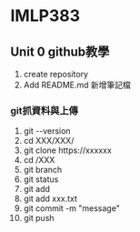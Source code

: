 # IMLP383
## Unit 0 github教學
1. create repository
2. Add README.md 新增筆記檔
### git抓資料與上傳
1. git --version
2. cd XXX/XXX/
3. git clone https://xxxxxx
4. cd /XXX
5. git branch
6. git status
7. git add
8. git add xxx.txt
9. git commit -m "message"
10. git push
